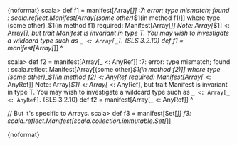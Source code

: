 {noformat}
scala> def f1 = manifest[Array[_]]
<console>:7: error: type mismatch;
 found   : scala.reflect.Manifest[Array[(some other)_$1(in method f1)]] where type (some other)_$1(in method f1)
 required: Manifest[Array[_]]
Note: Array[_$1] <: Array[_], but trait Manifest is invariant in type T.
You may wish to investigate a wildcard type such as `_ <: Array[_]`. (SLS 3.2.10)
       def f1 = manifest[Array[_]]
                        ^

scala> def f2 = manifest[Array[_ <: AnyRef]]
<console>:7: error: type mismatch;
 found   : scala.reflect.Manifest[Array[(some other)_$1(in method f2)]] where type (some other)_$1(in method f2) <: AnyRef
 required: Manifest[Array[_ <: AnyRef]]
Note: Array[_$1] <: Array[_ <: AnyRef], but trait Manifest is invariant in type T.
You may wish to investigate a wildcard type such as `_ <: Array[_ <: AnyRef]`. (SLS 3.2.10)
       def f2 = manifest[Array[_ <: AnyRef]]
                        ^

// But it's specific to Arrays.
scala> def f3 = manifest[Set[_]]
f3: scala.reflect.Manifest[scala.collection.immutable.Set[_]]

{noformat}

